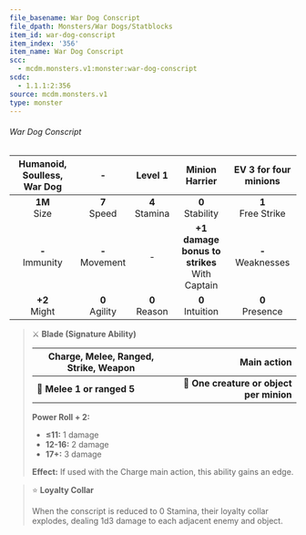 ```yaml
---
file_basename: War Dog Conscript
file_dpath: Monsters/War Dogs/Statblocks
item_id: war-dog-conscript
item_index: '356'
item_name: War Dog Conscript
scc:
  - mcdm.monsters.v1:monster:war-dog-conscript
scdc:
  - 1.1.1:2:356
source: mcdm.monsters.v1
type: monster
---
```


###### War Dog Conscript

| Humanoid, Soulless, War Dog |          -          |      Level 1       |                  Minion Harrier                  | EV 3 for four minions  |
| :-------------------------: | :-----------------: | :----------------: | :----------------------------------------------: | :--------------------: |
|      **1M**<br/> Size       |  **7**<br/> Speed   | **4**<br/> Stamina |               **0**<br/> Stability               | **1**<br/> Free Strike |
|     **-**<br/> Immunity     | **-**<br/> Movement |         -          | **+1 damage bonus to strikes**<br/> With Captain | **-**<br/> Weaknesses  |
|      **+2**<br/> Might      | **0**<br/> Agility  | **0**<br/> Reason  |               **0**<br/> Intuition               |  **0**<br/> Presence   |

<!-- -->
> ⚔️ **Blade (Signature Ability)**
>
> | **Charge, Melee, Ranged, Strike, Weapon** |                          **Main action** |
> | ----------------------------------------- | ---------------------------------------: |
> | **📏 Melee 1 or ranged 5**                | **🎯 One creature or object per minion** |
>
> **Power Roll + 2:**
>
> - **≤11:** 1 damage
> - **12-16:** 2 damage
> - **17+:** 3 damage
>
> **Effect:** If used with the Charge main action, this ability gains an edge.

<!-- -->
> ⭐️ **Loyalty Collar**
>
> When the conscript is reduced to 0 Stamina, their loyalty collar explodes, dealing 1d3 damage to each adjacent enemy and object.
